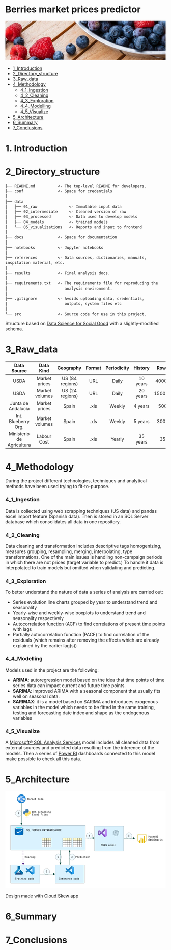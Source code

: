 # Berries market prices predictor
![berries frame](/docs/berries_frame.jpg)

* [1_Introduction](#1_Introduction)
* [2_Directory_structure](#2_Directory_structure)
* [3_Raw_data](#3_Raw_data)
* [4_Methodology](#4_Methodology)
  * [4_1_Ingestion](#4_1_Ingestion)
  * [4_2_Cleaning](#4_2_Cleaning)
  * [4_3_Exploration](#4_3_Exploration)
  * [4_4_Modelling](#4_4_Modelling)
  * [4_5_Visualize](#4_5_Visualize)  
* [5_Architecture](#5_Architecture)
* [6_Summary](#6_Summary)
* [7_Conclusions](#7_Conclusions)

# 1. Introduction

# 2_Directory_structure
```
├── README.md          <- The top-level README for developers.
├── conf               <- Space for credentials
│
├── data
│   ├── 01_raw              <- Immutable input data
│   ├── 02_intermediate     <- Cleaned version of raw
│   ├── 03_processed        <- Data used to develop models
│   ├── 04_models           <- trained models
│   └── 05_visualizations   <- Reports and input to frontend
│
├── docs               <- Space for documentation
│
├── notebooks          <- Jupyter notebooks
│
├── references         <- Data sources, dictionaries, manuals, inspitation material, etc.
│
├── results            <- Final analysis docs.
│
├── requirements.txt   <- The requirements file for reproducing the 
|                         analysis environment.
│
├── .gitignore         <- Avoids uploading data, credentials, 
|                         outputs, system files etc
│
└── src                <- Source code for use in this project.
```

Structure based on [Data Science for Social Good](https://github.com/dssg/hitchhikers-guide/blob/master/sources/curriculum/0_before_you_start/pipelines-and-project-workflow/README.md) with a slightly-modified schema.

# 3_Raw_data

| Data Source | Data Kind | Geography | Format | Periodicity | History | Rows |
| :---: | :---: | :---: | :---: | :---: | :---: | :---: |
| USDA | Market prices | US (84 regions) | URL | Daily | 10 years | 40000 |
| USDA | Market volumes | US (24 regions) | URL | Daily | 20 years | 150000 |
| Junta de Andalucia | Market prices | Spain | .xls | Weekly | 4 years | 500 |
| Int. Blueberry Org. | Market volumes | Spain | .xls | Weekly | 5 years | 3000 |
| Ministerio de Agricultura | Labour Cost | Spain | .xls | Yearly | 35 years | 35 |

# 4_Methodology

During the project different technologies, techniques and analytical methods have been used trying to fit-to-purpose.

### 4_1_Ingestion

Data is collected using web scrapping techniques (US data) and pandas excel import feature (Spanish data). Then is stored in an SQL Server database which consolidates all data in one repository.

### 4_2_Cleaning

Data cleaning and transformation includes descriptive tags homogenizing, measures grouping, resampling, merging, interpolating, type transformations. One of the main issues is handling non-campaign periods in which there are not prices (target variable to predict.) To handle it data is interpolated to train models but omitted when validating and predicting.

### 4_3_Exploration

To better understand the nature of data a series of analysis are carried out:
* Series evolution line charts grouped by year to understand trend and seasonality
* Yearly-wise and weekly-wise boxplots to understand trend and seasonality respectively
* Autocorrelation function (ACF) to find correlations of present time points with lags
* Partially autocorrelation function (PACF) to find correlation of the residuals (which remains after removing the effects which are already explained by the earlier lag(s))

### 4_4_Modelling

Models used in the project are the following:
* **ARIMA**: autoregression model based on the idea that time points of time series data can impact current and future time points.
* **SARIMA**: improved ARIMA with a seasonal component that usually fits well on seasonal data.
* **SARIMAX**: it is a model based on SARIMA and introduces exogenous variables in the model which needs to be fitted in the same training, testing and forecasting date index and shape as the endogenous variables

### 4_5_Visualize

A [Microsoft® SQL Analysis Services](https://docs.microsoft.com/es-es/analysis-services/ssas-overview?view=asallproducts-allversions) model includes all cleaned data from external sources and predicted data resulting from the inference of the models. 
Then a series of [Power BI]([https://powerbi.microsoft.com/es-es/]) dashboards connected to this model make possible to check all this data.

# 5_Architecture

![arquitecture](/docs/arquitecture.jpg)

Design made with [Cloud Skew app](https://www.cloudskew.com/)

# 6_Summary

# 7_Conclusions


